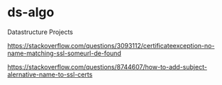 # ds-algo
Datastructure Projects

https://stackoverflow.com/questions/3093112/certificateexception-no-name-matching-ssl-someurl-de-found


https://stackoverflow.com/questions/8744607/how-to-add-subject-alernative-name-to-ssl-certs
